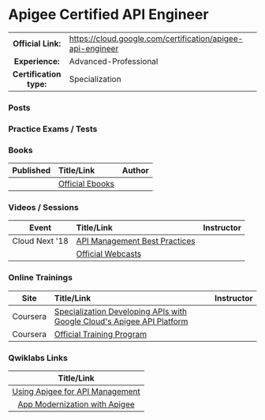 # Apigee Certified API Engineer

| | | |
| :---:         |     :---      |          :--- |
| **Official Link:** | https://cloud.google.com/certification/apigee-api-engineer | 
| **Experience:** | Advanced-Professional | 
| **Certification type:** | Specialization | 

### Posts

### Practice Exams / Tests

### Books
| Published | Title/Link | Author |
| :---:         |     :---      |          :--- |
| | [Official Ebooks](https://cloud.google.com/apigee/resources/#/type=Ebook) | |

### Videos / Sessions
| Event | Title/Link | Instructor |
| :---:         |     :---      |          :--- |
| Cloud Next '18 | [API Management Best Practices](https://www.youtube.com/watch?v=a_oPGpMfjMg) | |
| | [Official Webcasts](https://docs.apigee.com/) | |

### Online Trainings
| Site | Title/Link | Instructor |
| :---:         |     :---      |          :--- |
| Coursera | [Specialization Developing APIs with Google Cloud's Apigee API Platform](https://www.coursera.org/specializations/apigee-api-gcp) | |
| Coursera | [Official Training Program](https://cloud.google.com/training/apigee) | |

### Qwiklabs Links
|  Title/Link  |
| :---:         |
| [Using Apigee for API Management](https://google.qwiklabs.com/focuses/798?parent=catalog) |
| [App Modernization with Apigee](https://google.qwiklabs.com/quests/57) |

